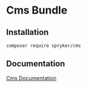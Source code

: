 # Cms Bundle

## Installation

```
composer require spryker/cms
```

## Documentation

[Cms Documentation](http://spryker.github.io/core/bundles/cms)
